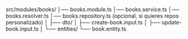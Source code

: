 src/modules/books/
│── books.module.ts
│── books.service.ts
│── books.resolver.ts
│── books.repository.ts   (opcional, si quieres repos personalizado)
│
├── dto/
│   ├── create-book.input.ts
│   ├── update-book.input.ts
│
└── entities/
    └── book.entity.ts
